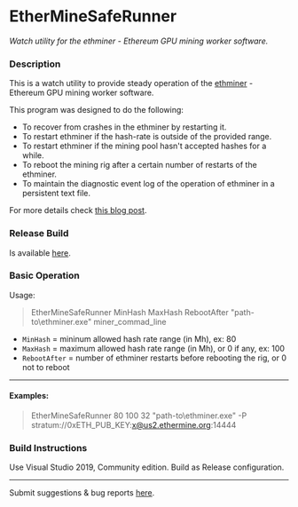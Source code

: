 # EtherMineSafeRunner
*Watch utility for the ethminer - Ethereum GPU mining worker software.*

### Description

This is a watch utility to provide steady operation of the [ethminer](https://github.com/ethereum-mining/ethminer) - Ethereum GPU mining worker software.

This program was designed to do the following:

- To recover from crashes in the ethminer by restarting it.
- To restart ethminer if the hash-rate is outside of the provided range.
- To restart ethminer if the mining pool hasn't accepted hashes for a while.
- To reboot the mining rig after a certain number of restarts of the ethminer.
- To maintain the diagnostic event log of the operation of ethminer in a persistent text file.

For more details check [this blog post](https://dennisbabkin.com/blog/?t=patching-bugs-ethminer-watch-utility).


### Release Build

Is available [here](https://dennisbabkin.com/blog/?t=patching-bugs-ethminer-watch-utility).

### Basic Operation

Usage:
> EtherMineSafeRunner MinHash MaxHash RebootAfter "path-to\ethminer.exe" miner_commad_line

- `MinHash`      = mininum allowed hash rate range (in Mh), ex: 80
- `MaxHash`      = maximum allowed hash rate range (in Mh), or 0 if any, ex: 100
- `RebootAfter`  = number of ethminer restarts before rebooting the rig, or 0 not to reboot
-------------

#### Examples:

>EtherMineSafeRunner 80 100 32 "path-to\ethminer.exe" -P stratum://0xETH_PUB_KEY:x@us2.ethermine.org:14444


### Build Instructions

Use Visual Studio 2019, Community edition. Build as Release configuration.


--------------

Submit suggestions & bug reports [here](https://www.dennisbabkin.com/sfb/?what=bug&name=EtherMineSafeRunner&ver=Github).
